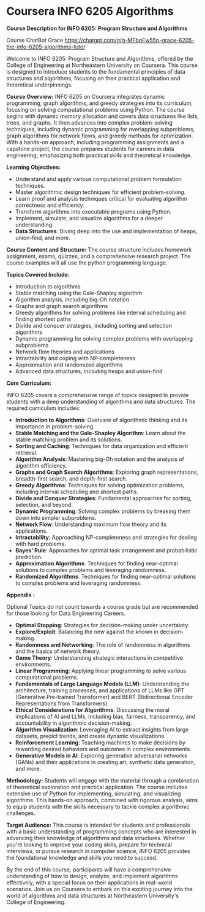 # Coursera INFO 6205 Algorithms

**Course Description for INFO 6205: Program Structure and Algorithms**


Course ChatBot Grace https://chatgpt.com/g/g-MFbqFw55p-grace-6205-the-info-6205-algorithms-tutor



Welcome to INFO 6205: Program Structure and Algorithms, offered by the College of Engineering at Northeastern University on Coursera. This course is designed to introduce students to the fundamental principles of data structures and algorithms, focusing on their practical application and theoretical underpinnings.

**Course Overview:**
INFO 6205 on Coursera integrates dynamic programming, graph algorithms, and greedy strategies into its curriculum, focusing on solving computational problems using Python. The course begins with dynamic memory allocation and covers data structures like lists, trees, and graphs. It then advances into complex problem-solving techniques, including dynamic programming for overlapping subproblems, graph algorithms for network flows, and greedy methods for optimization. With a hands-on approach, including programming assignments and a capstone project, the course prepares students for careers in data engineering, emphasizing both practical skills and theoretical knowledge.

**Learning Objectives:**
- Understand and apply various computational problem formulation techniques.
- Master algorithmic design techniques for efficient problem-solving.
- Learn proof and analysis techniques critical for evaluating algorithm correctness and efficiency.
- Transform algorithms into executable programs using Python.
- Implement, simulate, and visualize algorithms for a deeper understanding.
- **Data Structures**: Diving deep into the use and implementation of heaps, union-find, and more.

**Course Content and Structure:**
The course structure includes homework assignment, exams, quizzes, and a comprehensive research project.  The course examples will all use the python programming language.

**Topics Covered Include:**
- Introduction to algorithms
- Stable matching using the Gale-Shapley algorithm
- Algorithm analysis, including big-Oh notation
- Graphs and graph search algorithms
- Greedy algorithms for solving problems like interval scheduling and finding shortest paths
- Divide and conquer strategies, including sorting and selection algorithms
- Dynamic programming for solving complex problems with overlapping subproblems
- Network flow theories and applications
- Intractability and coping with NP-completeness
- Approximation and randomized algorithms
- Advanced data structures, including heaps and union-find


**Core Curriculum:**

INFO 6205 covers a comprehensive range of topics designed to provide students with a deep understanding of algorithms and data structures. The required curriculum includes:

- **Introduction to Algorithms**: Overview of algorithmic thinking and its importance in problem-solving.
- **Stable Matching and the Gale-Shapley Algorithm**: Learn about the stable matching problem and its solutions.
- **Sorting and Caching**: Techniques for data organization and efficient retrieval.
- **Algorithm Analysis**: Mastering big-Oh notation and the analysis of algorithm efficiency.
- **Graphs and Graph Search Algorithms**: Exploring graph representations, breadth-first search, and depth-first search.
- **Greedy Algorithms**: Techniques for solving optimization problems, including interval scheduling and shortest paths.
- **Divide and Conquer Strategies**: Fundamental approaches for sorting, selection, and beyond.
- **Dynamic Programming**: Solving complex problems by breaking them down into simpler subproblems.
- **Network Flow**: Understanding maximum flow theory and its applications.
- **Intractability**: Approaching NP-completeness and strategies for dealing with hard problems.
- **Bayes’ Rule**: Approaches for optimal task arrangement and probabilistic prediction.
- **Approximation Algorithms**: Techniques for finding near-optimal solutions to complex problems and leveraging randomness.
- **Randomized Algorithms**: Techniques for finding near-optimal solutions to complex problems and leveraging randomness.



**Appendix :**

Optional Topics do not count towards a course grade but are recommended for those looking for Data Engineering Careers.

- **Optimal Stopping**: Strategies for decision-making under uncertainty.
- **Explore/Exploit**: Balancing the new against the known in decision-making.
- **Randomness and Networking**: The role of randomness in algorithms and the basics of network theory.
- **Game Theory**: Understanding strategic interactions in competitive environments.
- **Linear Programming**: Applying linear programming to solve various computational problems.
- **Fundamentals of Large Language Models (LLM)**: Understanding the architecture, training processes, and applications of LLMs like GPT (Generative Pre-trained Transformer) and BERT (Bidirectional Encoder Representations from Transformers).
- **Ethical Considerations for Algorithms**: Discussing the moral implications of AI and LLMs, including bias, fairness, transparency, and accountability in algorithmic decision-making.
- **Algorithm Visualization**: Leveraging AI to extract insights from large datasets, predict trends, and create dynamic visualizations.
- **Reinforcement Learning**: Teaching machines to make decisions by rewarding desired behaviors and outcomes in complex environments.
- **Generative Models in AI**: Exploring generative adversarial networks (GANs) and their applications in creating art, synthetic data generation, and more.

**Methodology:**
Students will engage with the material through a combination of theoretical exploration and practical application. The course includes extensive use of Python for implementing, simulating, and visualizing algorithms. This hands-on approach, combined with rigorous analysis, aims to equip students with the skills necessary to tackle complex algorithmic challenges.

**Target Audience:**
This course is intended for students and professionals with a basic understanding of programming concepts who are interested in advancing their knowledge of algorithms and data structures. Whether you're looking to improve your coding skills, prepare for technical interviews, or pursue research in computer science, INFO 6205 provides the foundational knowledge and skills you need to succeed.

By the end of this course, participants will have a comprehensive understanding of how to design, analyze, and implement algorithms effectively, with a special focus on their applications in real-world scenarios. Join us on Coursera to embark on this exciting journey into the world of algorithms and data structures at Northeastern University's College of Engineering.
